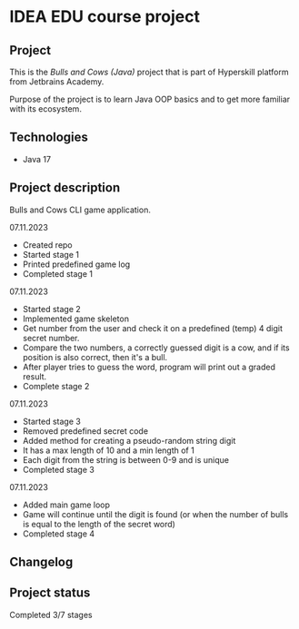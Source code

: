 # IDEA EDU course project

## Project
This is the *Bulls and Cows (Java)* project that is part of Hyperskill platform from Jetbrains Academy.

Purpose of the project is to learn Java OOP basics and to get more familiar with its ecosystem.

## Technologies

- Java 17

## Project description
Bulls and Cows CLI game application.

07.11.2023
- Created repo
- Started stage 1
- Printed predefined game log
- Completed stage 1

07.11.2023
- Started stage 2
- Implemented game skeleton
- Get number from the user and check it on a predefined (temp) 4 digit secret number.
- Compare the two numbers, a correctly guessed digit is a cow, and if its position is also correct, then it's a bull.
- After player tries to guess the word, program will print out a graded result.
- Complete stage 2

07.11.2023
- Started stage 3
- Removed predefined secret code
- Added method for creating a pseudo-random string digit
- It has a max length of 10 and a min length of 1
- Each digit from the string is between 0-9 and is unique
- Completed stage 3

07.11.2023
- Added main game loop
- Game will continue until the digit is found (or when the number of bulls is equal to the length of the secret word)
- Completed stage 4

## Changelog

## Project status

Completed 3/7 stages